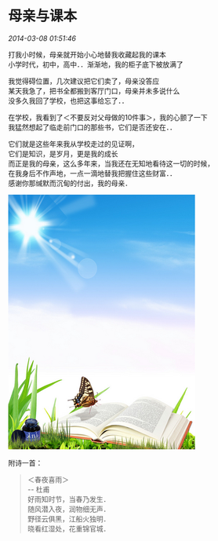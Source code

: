# 母亲与课本

*2014-03-08 01:51:46*

打我小时候，母亲就开始小心地替我收藏起我的课本<br>
小学时代，初中，高中．．渐渐地，我的柜子底下被放满了

我觉得碍位置，几次建议把它们卖了，母亲没答应<br>
某天我急了，把书全都搬到客厅门口，母亲并未多说什么<br>
没多久我回了学校，也把这事给忘了．．

在学校，我看到了＜不要反对父母做的10件事＞，我的心颤了一下<br>
我猛然想起了临走前门口的那些书，它们是否还安在．．

它们就是这些年来我从学校走过的见证啊，<br>
它们是知识，是岁月，更是我的成长<br>
而正是我的母亲，这么多年来，当我还在无知地看待这一切的时候，<br>
在我身后不作声地，一点一滴地替我把握住这些财富．．<br>
感谢你那缄默而沉甸的付出，我的母亲．

![book](book.png)

附诗一首：

> ＜春夜喜雨＞<br>
-- 杜甫<br>
好雨知时节，当春乃发生．<br>
随风潜入夜，润物细无声．<br>
野径云俱黑，江船火独明．<br>
晓看红湿处，花重锦官城．
